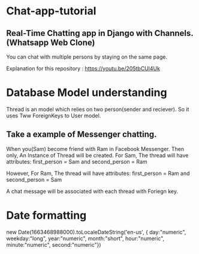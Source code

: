 # Chat-app-tutorial
## Real-Time Chatting app in Django with Channels. (Whatsapp Web Clone)
You can chat with multiple persons by staying on the same page.

Explanation for this repository : https://youtu.be/205tbCUl4Uk


# Database Model understanding
Thread is an model which relies on two person(sender and reciever). So it uses Tww ForeignKeys to User model.

Take a example of Messenger chatting.
--------------------------------------------------------
When you(Sam) become friend with Ram in Facebook Messenger.
Then only, An Instance of Thread will be created.
For Sam, The thread will have attributes:
first_person = Sam and second_person = Ram

However, For Ram, The thread will have attributes:
first_person = Ram and second_person = Sam

A chat message will be associated with each thread with Foriegn key.

# Date formatting
new Date(1663468988000).toLocaleDateString('en-us', { day:"numeric", weekday:"long", year:"numeric", month:"short", hour:"numeric", minute:"numeric", second:"numeric"})